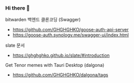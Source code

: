 ### Hi there 👋

<!--
**GHGHGHKO/GHGHGHKO** is a ✨ _special_ ✨ repository because its `README.md` (this file) appears on your GitHub profile.

Here are some ideas to get you started:

- 🔭 I’m currently working on ...
- 🌱 I’m currently learning ...
- 👯 I’m looking to collaborate on ...
- 🤔 I’m looking for help with ...
- 💬 Ask me about ...
- 📫 How to reach me: ...
- 😄 Pronouns: ...
- ⚡ Fun fact: ...
-->


bitwarden 백엔드 클론코딩 (Swagger)

+ https://github.com/GHGHGHKO/goose-auth-api-server
+ https://goose-auth.synology.me/swagger-ui/index.html 


slate 문서  

+ https://ghghghko.github.io/slate/#introduction


Get Tenor memes with Tauri Desktop (dalgona)
+ https://github.com/GHGHGHKO/dalgona/tags
